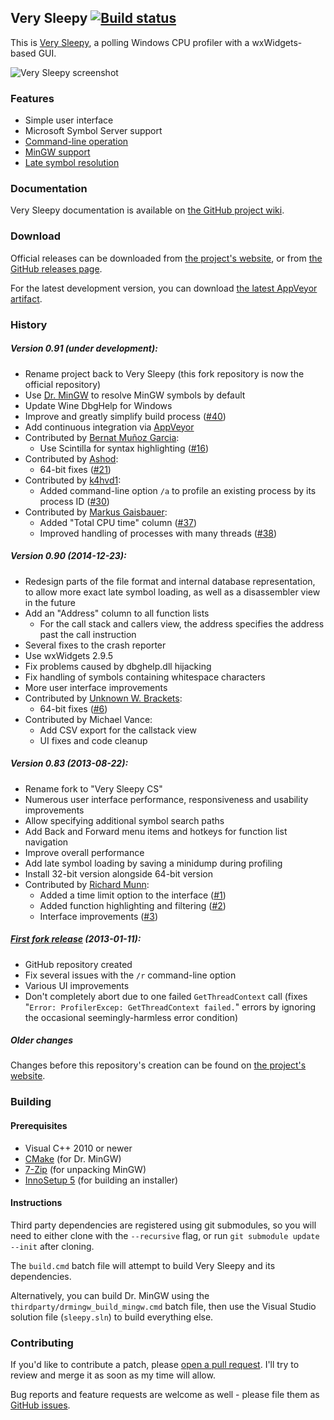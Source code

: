 ﻿Very Sleepy [![Build status](https://ci.appveyor.com/api/projects/status/5gf55tjd7mc80b05/branch/master?svg=true)](https://ci.appveyor.com/project/CyberShadow/verysleepy/branch/master)
-----------

This is [Very Sleepy](http://www.codersnotes.com/sleepy), a polling Windows CPU profiler with a wxWidgets-based GUI.

![Very Sleepy screenshot](https://dump.thecybershadow.net/12df19e403014f88f368da4c2d2482a2/1.png)

### Features

* Simple user interface
* Microsoft Symbol Server support
* [Command-line operation](https://github.com/VerySleepy/verysleepy/wiki/Command-Line-Usage)
* [MinGW support](https://github.com/VerySleepy/verysleepy/wiki/Profiling-MinGW-Programs)
* [Late symbol resolution](https://github.com/VerySleepy/verysleepy/wiki/Late-Symbol-Resolution)

### Documentation

Very Sleepy documentation is available on [the GitHub project wiki](https://github.com/VerySleepy/verysleepy/wiki).

### Download

Official releases can be downloaded from [the project's website](http://www.codersnotes.com/sleepy), or from [the GitHub releases page](https://github.com/VerySleepy/verysleepy/releases).

For the latest development version, you can download [the latest AppVeyor artifact](https://ci.appveyor.com/api/projects/CyberShadow/verysleepy/artifacts/setup.exe?branch=master).

### History

##### Version 0.91 (under development):

* Rename project back to Very Sleepy (this fork repository is now the official repository)
* Use [Dr. MinGW](https://github.com/jrfonseca/drmingw) to resolve MinGW symbols by default
* Update Wine DbgHelp for Windows
* Improve and greatly simplify build process ([#40](https://github.com/VerySleepy/verysleepy/pull/40))
* Add continuous integration via [AppVeyor](https://ci.appveyor.com/project/CyberShadow/verysleepy)
* Contributed by [Bernat Muñoz Garcia](https://github.com/shashClp):
    * Use Scintilla for syntax highlighting ([#16](https://github.com/VerySleepy/verysleepy/pull/16))
* Contributed by [Ashod](https://github.com/Ashod):
    * 64-bit fixes ([#21](https://github.com/VerySleepy/verysleepy/pull/21))
* Contributed by [k4hvd1](https://github.com/k4hvd1):
    * Added command-line option `/a` to profile an existing process by its process ID ([#30](https://github.com/VerySleepy/verysleepy/pull/30))
* Contributed by [Markus Gaisbauer](https://github.com/quijote):
    * Added "Total CPU time" column ([#37](https://github.com/VerySleepy/verysleepy/pull/37))
    * Improved handling of processes with many threads ([#38](https://github.com/VerySleepy/verysleepy/pull/38))

##### Version 0.90 (2014-12-23):

* Redesign parts of the file format and internal database representation, to allow more exact late symbol loading, as well as a disassembler view in the future
* Add an "Address" column to all function lists
  * For the call stack and callers view, the address specifies the address past the call instruction
* Several fixes to the crash reporter
* Use wxWidgets 2.9.5
* Fix problems caused by dbghelp.dll hijacking
* Fix handling of symbols containing whitespace characters
* More user interface improvements
* Contributed by [Unknown W. Brackets](https://github.com/unknownbrackets):
    * 64-bit fixes ([#6](https://github.com/VerySleepy/verysleepy/pull/6))
* Contributed by Michael Vance:
    * Add CSV export for the callstack view
    * UI fixes and code cleanup

##### Version 0.83 (2013-08-22):

* Rename fork to "Very Sleepy CS"
* Numerous user interface performance, responsiveness and usability improvements
* Allow specifying additional symbol search paths
* Add Back and Forward menu items and hotkeys for function list navigation
* Improve overall performance
* Add late symbol loading by saving a minidump during profiling
* Install 32-bit version alongside 64-bit version
* Contributed by [Richard Munn](https://github.com/benjymous):
    * Added a time limit option to the interface ([#1](https://github.com/VerySleepy/verysleepy/pull/1))
    * Added function highlighting and filtering ([#2](https://github.com/VerySleepy/verysleepy/pull/2))
    * Interface improvements ([#3](https://github.com/VerySleepy/verysleepy/pull/3))

##### [First fork release](http://blog.thecybershadow.net/2013/01/11/very-sleepy-fork/) (2013-01-11):

* GitHub repository created
* Fix several issues with the `/r` command-line option
* Various UI improvements
* Don't completely abort due to one failed `GetThreadContext` call (fixes "`Error: ProfilerExcep: GetThreadContext failed.`" errors by ignoring the occasional seemingly-harmless error condition)

##### Older changes

Changes before this repository's creation can be found on [the project's website](http://www.codersnotes.com/programs/sleepy).

### Building

#### Prerequisites

* Visual C++ 2010 or newer
* [CMake](https://cmake.org/) (for Dr. MinGW)
* [7-Zip](http://www.7-zip.org/) (for unpacking MinGW)
* [InnoSetup 5](http://www.jrsoftware.org/isinfo.php) (for building an installer)

#### Instructions

Third party dependencies are registered using git submodules, so you will need to either clone with the `--recursive` flag, or run `git submodule update --init` after cloning.

The `build.cmd` batch file will attempt to build Very Sleepy and its dependencies.

Alternatively, you can build Dr. MinGW using the `thirdparty/drmingw_build_mingw.cmd` batch file, then use the Visual Studio solution file (`sleepy.sln`) to build everything else.

### Contributing

If you'd like to contribute a patch, please [open a pull request](https://github.com/VerySleepy/verysleepy/pulls). I'll try to review and merge it as soon as my time will allow.

Bug reports and feature requests are welcome as well - please file them as [GitHub issues](https://github.com/VerySleepy/verysleepy/issues).
